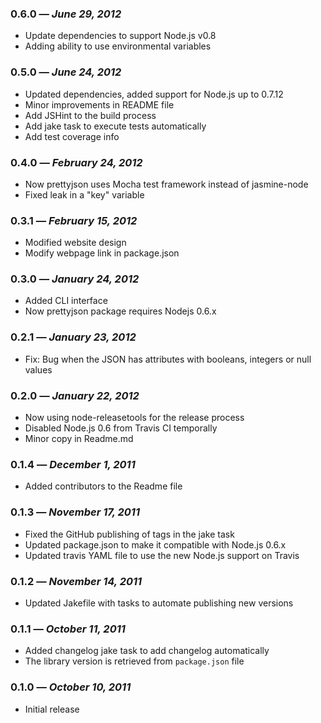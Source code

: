 ### 0.6.0 — *June 29, 2012*

  * Update dependencies to support Node.js v0.8
  * Adding ability to use environmental variables

### 0.5.0 — *June 24, 2012*

  * Updated dependencies, added support for Node.js up to 0.7.12
  * Minor improvements in README file
  * Add JSHint to the build process
  * Add jake task to execute tests automatically
  * Add test coverage info

### 0.4.0 — *February 24, 2012*

  * Now prettyjson uses Mocha test framework instead of jasmine-node
  * Fixed leak in a "key" variable

### 0.3.1 — *February 15, 2012*

  * Modified website design
  * Modify webpage link in package.json

### 0.3.0 — *January 24, 2012*

  * Added CLI interface
  * Now prettyjson package requires Nodejs 0.6.x

### 0.2.1 — *January 23, 2012*

  * Fix: Bug when the JSON has attributes with booleans, integers or null values

### 0.2.0 — *January 22, 2012*

  * Now using node-releasetools for the release process
  * Disabled Node.js 0.6 from Travis CI temporally
  * Minor copy in Readme.md

### 0.1.4 — *December 1, 2011*

  * Added contributors to the Readme file

### 0.1.3 — *November 17, 2011*

  * Fixed the GitHub publishing of tags in the jake task
  * Updated package.json to make it compatible with Node.js 0.6.x
  * Updated travis YAML file to use the new Node.js support on Travis

### 0.1.2 — *November 14, 2011*

  * Updated Jakefile with tasks to automate publishing new versions

### 0.1.1 — *October 11, 2011*

  * Added changelog jake task to add changelog automatically
  * The library version is retrieved from `package.json` file

### 0.1.0 — *October 10, 2011*

  * Initial release
